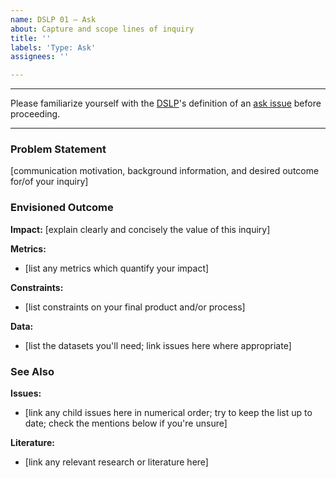 ```yaml
---
name: DSLP 01 – Ask
about: Capture and scope lines of inquiry
title: ''
labels: 'Type: Ask'
assignees: ''

---
```


***
Please familiarize yourself with the [DSLP](https://github.com/dslp/dslp)'s definition of an [ask issue](https://github.com/dslp/dslp/blob/main/issue-types/1-ask-issues.md) before proceeding.
***

### Problem Statement
[communication motivation, background information, and desired outcome for/of your inquiry]

### Envisioned Outcome
**Impact:** [explain clearly and concisely the value of this inquiry]

**Metrics:** 
- [list any metrics which quantify your impact]

**Constraints:** 
- [list constraints on your final product and/or process]

**Data:**
- [list the datasets you'll need; link issues here where appropriate]

### See Also
**Issues:**
- [link any child issues here in numerical order; try to keep the list up to date; check the mentions below if you're unsure]

**Literature:**
- [link any relevant research or literature here]
